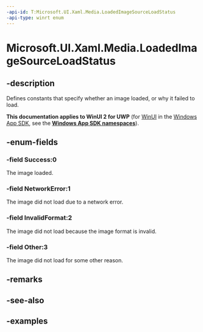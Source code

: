 ```yaml
---
-api-id: T:Microsoft.UI.Xaml.Media.LoadedImageSourceLoadStatus
-api-type: winrt enum
---
```


<!-- Enumeration syntax.
public enum LoadedImageSourceLoadStatus : int {
	Success = 0
	NetworkError = 1
	InvalidFormat = 2
	Other = 3
}
-->

# Microsoft.UI.Xaml.Media.LoadedImageSourceLoadStatus

## -description
Defines constants that specify whether an image loaded, or why it failed to load.

**This documentation applies to WinUI 2 for UWP** (for [WinUI](/windows/apps/winui/winui3/) in the [Windows App SDK](/windows/apps/windows-app-sdk/), see the **[Windows App SDK namespaces](/windows/windows-app-sdk/api/winrt/)**).

## -enum-fields
### -field Success:0
The image loaded.

### -field NetworkError:1
The image did not load due to a network error.

### -field InvalidFormat:2
The image did not load because the image format is invalid.

### -field Other:3
The image did not load for some other reason.

## -remarks

## -see-also

## -examples

